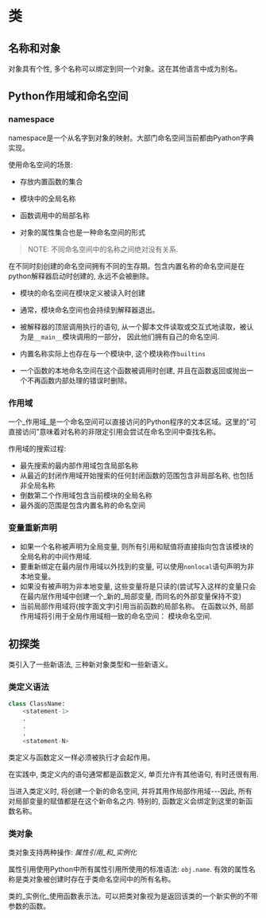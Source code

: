 # 类

## 名称和对象

对象具有个性, 多个名称可以绑定到同一个对象。这在其他语言中成为别名。



## Python作用域和命名空间

### namespace

namespace是一个从名字到对象的映射。大部门命名空间当前都由Pyathon字典实现。



使用命名空间的场景:

- 存放内置函数的集合
- 模块中的全局名称
- 函数调用中的局部名称

- 对象的属性集合也是一种命名空间的形式

> NOTE: 不同命名空间中的名称之间绝对没有关系.



在不同时刻创建的命名空间拥有不同的生存期。包含内置名称的命名空间是在python解释器启动时创建的, 永远不会被删除。

- 模块的命名空间在模块定义被读入时创建
- 通常，模块命名空间也会持续到解释器退出。
- 被解释器的顶层调用执行的语句, 从一个脚本文件读取或交互式地读取，被认为是`__main__`模块调用的一部分， 因此他们拥有自己的命名空间.
- 内置名称实际上也存在与一个模块中, 这个模块称作`builtins`

- 一个函数的本地命名空间在这个函数被调用时创建, 并且在函数返回或抛出一个不再函数内部处理的错误时删除。



### 作用域

一个_作用域_是一个命名空间可以直接访问的Python程序的文本区域。这里的"可直接访问"意味着对名称的非限定引用会尝试在命名空间中查找名称。



作用域的搜索过程:

- 最先搜索的最内部作用域包含局部名称
- 从最近的封闭作用域开始搜索的任何封闭函数的范围包含非局部名称, 也包括非全局名称
- 倒数第二个作用域包含当前模块的全局名称
- 最外面的范围是包含内置名称的命名空间



### 变量重新声明

- 如果一个名称被声明为全局变量, 则所有引用和赋值将直接指向包含该模块的全局名称的中间作用域.
- 要重新绑定在最内层作用域以外找到的变量, 可以使用`nonlocal`语句声明为非本地变量。
- 如果没有被声明为非本地变量, 这些变量将是只读的(尝试写入这样的变量只会在最内层作用域中创建一个_新的_局部变量, 而同名的外部变量保持不变)
- 当前局部作用域将(按字面文字)引用当前函数的局部名称。 在函数以外, 局部作用域将引用于全局作用域相一致的命名空间： 模块命名空间.



## 初探类

类引入了一些新语法, 三种新对象类型和一些新语义。

### 类定义语法

```python
class ClassName:
    <statement-1>
    .
    .
    .
    <statement-N>
```

类定义与函数定义一样必须被执行才会起作用。

在实践中, 类定义内的语句通常都是函数定义, 单页允许有其他语句, 有时还很有用.



当进入类定义时, 将创建一个新的命名空间, 并将其用作局部作用域---因此, 所有对局部变量的赋值都是在这个新命名之内. 特别的, 函数定义会绑定到这里的新函数名称。



### 类对象

类对象支持两种操作: _属性引用_和_实例化_

属性引用使用Python中所有属性引用所使用的标准语法: `obj.name`. 有效的属性名称是类对象被创建时存在于类命名空间中的所有名称。

类的_实例化_使用函数表示法。可以把类对象视为是返回该类的一个新实例的不带参数的函数。